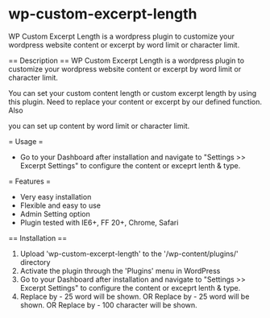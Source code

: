 # wp-custom-excerpt-length
WP Custom Excerpt Length is a wordpress plugin to customize your wordpress website content or excerpt by word limit or character limit.

== Description ==
WP Custom Excerpt Length is a wordpress plugin to customize your wordpress website content or excerpt by word limit or character limit.

You can set your custom content length or custom excerpt length by using this plugin. Need to replace your content or excerpt by our defined function. Also 

you can set up content by word limit or character limit.

= Usage =
* Go to your Dashboard after installation and navigate to "Settings >> Excerpt Settings" to configure the content or exceprt lenth & type.

= Features =
  * Very easy installation
  * Flexible and easy to use
  * Admin Setting option
  * Plugin tested with IE6+, FF 20+, Chrome, Safari


== Installation ==
1. Upload 'wp-custom-excerpt-length' to the '/wp-content/plugins/' directory
2. Activate the plugin through the 'Plugins' menu in WordPress
3. Go to your Dashboard after installation and navigate to "Settings >> Excerpt Settings" to configure the content or exceprt lenth & type.
4. Replace <?php the_conent(); ?> by <?php echo conent(25); ?> - 25 word will be shown. 
OR
Replace <?php the_excerpt(); ?> by <?php echo excerpt(25); ?> - 25 word will be shown.
OR
Replace <?php the_excerpt(); ?> by <?php echo substr(get_the_excerpt(), 0,100) ?> - 100 character will be shown.
